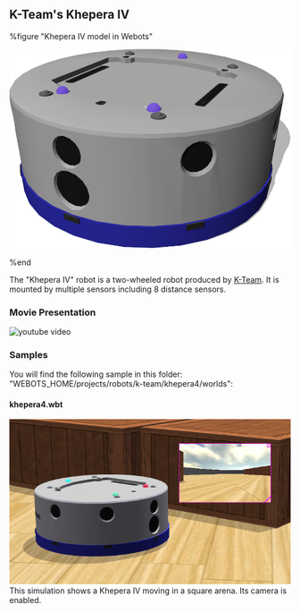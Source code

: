 ## K-Team's Khepera IV

%figure "Khepera IV model in Webots"

![model.png](images/robots/khepera4/model.png)

%end

The "Khepera IV" robot is a two-wheeled robot produced by [K-Team](https://www.k-team.com/mobile-robotics-products/khepera-iv).
It is mounted by multiple sensors including 8 distance sensors.

### Movie Presentation

![youtube video](https://www.youtube.com/watch?v=RVOwk3FkIWo)

### Samples

You will find the following sample in this folder: "WEBOTS\_HOME/projects/robots/k-team/khepera4/worlds":

#### khepera4.wbt

![khepera4.wbt.png](images/robots/khepera4/khepera4.wbt.png) This simulation shows a Khepera IV moving in a square arena.
Its camera is enabled.
